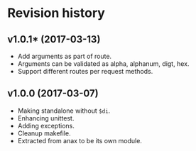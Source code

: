 Revision history
=================================

v1.0.1* (2017-03-13)
---------------------------------

* Add arguments as part of route.
* Arguments can be validated as alpha, alphanum, digt, hex.
* Support different routes per request methods.


v1.0.0 (2017-03-07)
---------------------------------

* Making standalone without `$di`.
* Enhancing unittest.
* Adding exceptions.
* Cleanup makefile.
* Extracted from anax to be its own module.
